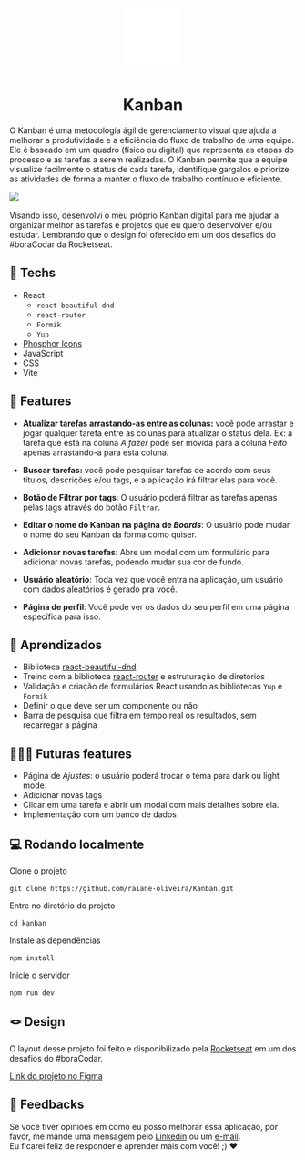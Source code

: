 <div align="center">
  <img src="src/assets/logo.svg" alt="Foto de uma espiral. Logo do Kanban." />
  <h1>Kanban</h1>
</div>

O Kanban é uma metodologia ágil de gerenciamento visual que ajuda a melhorar a produtividade e a eficiência do fluxo de trabalho de uma equipe. Ele é baseado em um quadro (físico ou digital) que representa as etapas do processo e as tarefas a serem realizadas. O Kanban permite que a equipe visualize facilmente o status de cada tarefa, identifique gargalos e priorize as atividades de forma a manter o fluxo de trabalho contínuo e eficiente.

<img src="https://i.imgur.com/etBRqwI.png"/>

Visando isso, desenvolvi o meu próprio Kanban digital para me ajudar a organizar melhor as tarefas e projetos que eu quero desenvolver e/ou estudar. Lembrando que o design foi oferecido em um dos desafios do #boraCodar da Rocketseat.

## 🚀 Techs

- React
  - `react-beautiful-dnd`
  - `react-router`
  - `Formik`
  - `Yup`
- [Phosphor Icons](https://phosphoricons.com/)
- JavaScript
- CSS
- Vite

## 🪸 Features

- **Atualizar tarefas arrastando-as entre as colunas:** você pode arrastar e jogar qualquer tarefa entre as colunas para atualizar o status dela. Ex: a tarefa que está na coluna _A fazer_ pode ser movida para a coluna _Feito_ apenas arrastando-a para esta coluna.

- **Buscar tarefas:** você pode pesquisar tarefas de acordo com seus títulos, descrições e/ou tags, e a aplicação irá filtrar elas para você.

- **Botão de Filtrar por tags**: O usuário poderá filtrar as tarefas apenas pelas tags através do botão `Filtrar`.

- **Editar o nome do Kanban na página de _Boards_**: O usuário pode mudar o nome do seu Kanban da forma como quiser.

- **Adicionar novas tarefas**: Abre um modal com um formulário para adicionar novas tarefas, podendo mudar sua cor de fundo.

- **Usuário aleatório**: Toda vez que você entra na aplicação, um usuário com dados aleatórios é gerado pra você.

- **Página de perfil**: Você pode ver os dados do seu perfil em uma página específica para isso.

## 📒 Aprendizados

- Biblioteca [react-beautiful-dnd](https://github.com/atlassian/react-beautiful-dnd)
- Treino com a biblioteca [react-router](https://reactrouter.com/) e estruturação de diretórios
- Validação e criação de formulários React usando as bibliotecas `Yup` e `Formik`
- Definir o que deve ser um componente ou não
- Barra de pesquisa que filtra em tempo real os resultados, sem recarregar a página

## 🧑🏻‍💻 Futuras features

- Página de _Ajustes_: o usuário poderá trocar o tema para dark ou light mode.
- Adicionar novas tags
- Clicar em uma tarefa e abrir um modal com mais detalhes sobre ela.
- Implementação com um banco de dados

## 💻 Rodando localmente

Clone o projeto

```
git clone https://github.com/raiane-oliveira/Kanban.git
```

Entre no diretório do projeto

```
cd kanban
```

Instale as dependências

```
npm install
```

Inicie o servidor

```
npm run dev
```

## 🪢 Design

O layout desse projeto foi feito e disponibilizado pela [Rocketseat](https://rocketseat.com.br) em um dos desafios do #boraCodar.

[Link do projeto no Figma](<https://www.figma.com/file/kJpuExBvZmyP2UIhDZVW6d/%23boracodar---Desafio-12-(Community)?node-id=11-31&t=fQdVb179zYkwO9Vj-0>)

## 🤝 Feedbacks

Se você tiver opiniões em como eu posso melhorar essa aplicação, por favor, me mande uma mensagem pelo [Linkedin](https://www.linkedin.com/in/raiane-oliveira-dev/) ou um <a href="mailto:raiane.oliveira404@gmail.com">e-mail</a>.
<br>
Eu ficarei feliz de responder e aprender mais com você! ;) ❤️
